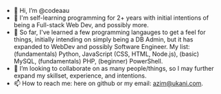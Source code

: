 - 👋 Hi, I’m @codeaau
- 👀 I'm self-learning programming for 2+ years with initial intentions of being a Full-stack Web Dev, and possibly more.
- 🌱 So far, I've learned a few programming langauges to get a feel for things, initially intending on simply being a DB Admin, but it has expanded to WebDev and possibly Software Engineer. My list:
      (fundamentals) Python, JavaScript (CSS, HTML, Node.js), (basic) MySQL, (fundamentals) PHP, (beginner) PowerShell.
- 💞️ I’m looking to collaborate on as many people/things, so I may further expand my skillset, experience, and intentions.
- 📫 How to reach me: here on github or my email: azim@ukani.com.

<!---
codeaau/codeaau is a ✨ special ✨ repository because its `README.md` (this file) appears on your GitHub profile.
You can click the Preview link to take a look at your changes.
--->
